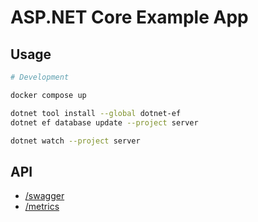 # ASP.NET Core Example App

## Usage

```bash
# Development

docker compose up

dotnet tool install --global dotnet-ef
dotnet ef database update --project server

dotnet watch --project server
```

## API

- [/swagger](http://localhost:5000/swagger)
- [/metrics](http://localhost:5000/metrics)
